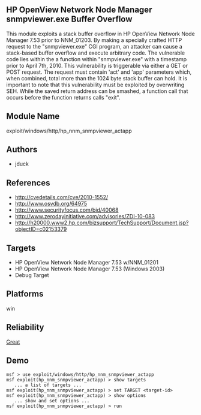 ## HP OpenView Network Node Manager snmpviewer.exe Buffer Overflow

This module exploits a stack buffer overflow in HP OpenView 
Network Node Manager 7.53 prior to NNM_01203. By making a 
specially crafted HTTP request to the "snmpviewer.exe" CGI 
program, an attacker can cause a stack-based buffer overflow 
and execute arbitrary code. The vulnerable code lies within 
the a function within "snmpviewer.exe" with a timestamp 
prior to April 7th, 2010. This vulnerability is triggerable 
via either a GET or POST request. The request must contain 
'act' and 'app' parameters which, when combined, total more 
than the 1024 byte stack buffer can hold. It is important to 
note that this vulnerability must be exploited by 
overwriting SEH. While the saved return address can be 
smashed, a function call that occurs before the function 
returns calls "exit".


## Module Name
exploit/windows/http/hp_nnm_snmpviewer_actapp

## Authors
* jduck


## References
* http://cvedetails.com/cve/2010-1552/
* http://www.osvdb.org/64975
* http://www.securityfocus.com/bid/40068
* http://www.zerodayinitiative.com/advisories/ZDI-10-083
* http://h20000.www2.hp.com/bizsupport/TechSupport/Document.jsp?objectID=c02153379



## Targets
* HP OpenView Network Node Manager 7.53 w/NNM_01201
* HP OpenView Network Node Manager 7.53 (Windows 2003)
* Debug Target


## Platforms
win

## Reliability
[Great](https://github.com/rapid7/metasploit-framework/wiki/Exploit-Ranking)

## Demo

```
msf > use exploit/windows/http/hp_nnm_snmpviewer_actapp
msf exploit(hp_nnm_snmpviewer_actapp) > show targets
   ... a list of targets ...
msf exploit(hp_nnm_snmpviewer_actapp) > set TARGET <target-id>
msf exploit(hp_nnm_snmpviewer_actapp) > show options
   ... show and set options ...
msf exploit(hp_nnm_snmpviewer_actapp) > run
```
    
    